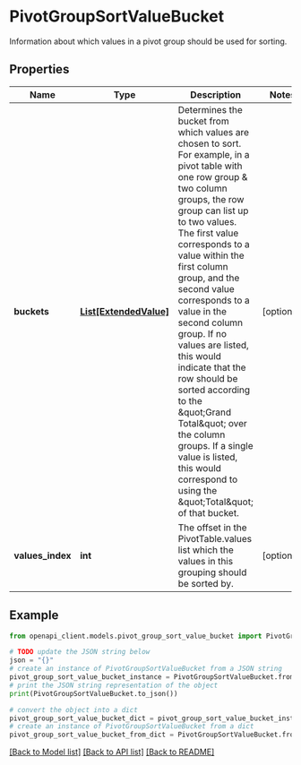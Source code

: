 # PivotGroupSortValueBucket

Information about which values in a pivot group should be used for sorting.

## Properties

Name | Type | Description | Notes
------------ | ------------- | ------------- | -------------
**buckets** | [**List[ExtendedValue]**](ExtendedValue.md) | Determines the bucket from which values are chosen to sort. For example, in a pivot table with one row group &amp; two column groups, the row group can list up to two values. The first value corresponds to a value within the first column group, and the second value corresponds to a value in the second column group. If no values are listed, this would indicate that the row should be sorted according to the \&quot;Grand Total\&quot; over the column groups. If a single value is listed, this would correspond to using the \&quot;Total\&quot; of that bucket. | [optional] 
**values_index** | **int** | The offset in the PivotTable.values list which the values in this grouping should be sorted by. | [optional] 

## Example

```python
from openapi_client.models.pivot_group_sort_value_bucket import PivotGroupSortValueBucket

# TODO update the JSON string below
json = "{}"
# create an instance of PivotGroupSortValueBucket from a JSON string
pivot_group_sort_value_bucket_instance = PivotGroupSortValueBucket.from_json(json)
# print the JSON string representation of the object
print(PivotGroupSortValueBucket.to_json())

# convert the object into a dict
pivot_group_sort_value_bucket_dict = pivot_group_sort_value_bucket_instance.to_dict()
# create an instance of PivotGroupSortValueBucket from a dict
pivot_group_sort_value_bucket_from_dict = PivotGroupSortValueBucket.from_dict(pivot_group_sort_value_bucket_dict)
```
[[Back to Model list]](../README.md#documentation-for-models) [[Back to API list]](../README.md#documentation-for-api-endpoints) [[Back to README]](../README.md)


